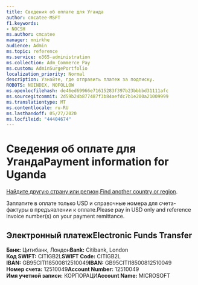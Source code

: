 ```yaml
---
title: Сведения об оплате для Уганда
author: cmcatee-MSFT
f1.keywords:
- NOCSH
ms.author: cmcatee
manager: mnirkhe
audience: Admin
ms.topic: reference
ms.service: o365-administration
ms.collection: Adm_Commerce_Pay
ms.custom: AdminSurgePortfolio
localization_priority: Normal
description: Узнайте, где отправить платеж за подписку.
ROBOTS: NOINDEX, NOFOLLOW
ms.openlocfilehash: de46ed69966e71615283f397b23bbbbd31111afc
ms.sourcegitcommit: 2d59b24b877487f3b84aefdc7b1e200a21009999
ms.translationtype: MT
ms.contentlocale: ru-RU
ms.lasthandoff: 05/27/2020
ms.locfileid: "44404674"
---
```

# <a name="payment-information-for-uganda"></a><span data-ttu-id="9f8cc-103">Сведения об оплате для Уганда</span><span class="sxs-lookup"><span data-stu-id="9f8cc-103">Payment information for Uganda</span></span>

<span data-ttu-id="9f8cc-104">[Найдите другую страну или регион](../billing-and-payments/pay-for-your-subscription.md).</span><span class="sxs-lookup"><span data-stu-id="9f8cc-104">[Find another country or region](../billing-and-payments/pay-for-your-subscription.md).</span></span>

<span data-ttu-id="9f8cc-105">Заплатите в оплате только USD и справочные номера для счета-фактуры в предъявлении к оплате.</span><span class="sxs-lookup"><span data-stu-id="9f8cc-105">Please pay in USD only and reference invoice number(s) on your payment remittance.</span></span>

## <a name="electronic-funds-transfer"></a><span data-ttu-id="9f8cc-106">Электронный платеж</span><span class="sxs-lookup"><span data-stu-id="9f8cc-106">Electronic Funds Transfer</span></span>

<span data-ttu-id="9f8cc-107">**Банк:** Цитибанк, Лондон</span><span class="sxs-lookup"><span data-stu-id="9f8cc-107">**Bank:** Citibank, London</span></span>  
<span data-ttu-id="9f8cc-108">**Код SWIFT:** CITIGB2L</span><span class="sxs-lookup"><span data-stu-id="9f8cc-108">**SWIFT Code:** CITIGB2L</span></span>  
<span data-ttu-id="9f8cc-109">**IBAN:** GB95CITI18500812510049</span><span class="sxs-lookup"><span data-stu-id="9f8cc-109">**IBAN:** GB95CITI18500812510049</span></span>  
<span data-ttu-id="9f8cc-110">**Номер счета:** 12510049</span><span class="sxs-lookup"><span data-stu-id="9f8cc-110">**Account Number:** 12510049</span></span>  
<span data-ttu-id="9f8cc-111">**Имя учетной записи:** КОРПОРАЦИ</span><span class="sxs-lookup"><span data-stu-id="9f8cc-111">**Account Name:** MICROSOFT</span></span>  